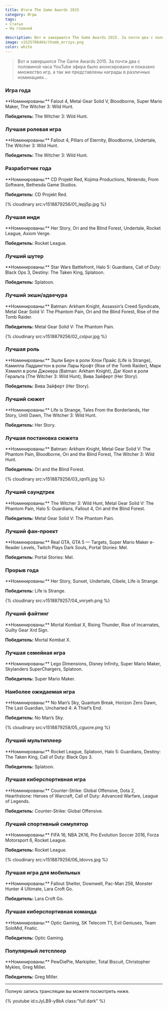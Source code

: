 ```yaml
---
title: Итоги The Game Awards 2015
category: Игры
tags:
- Статья
- На главной

description: Вот и завершился The Game Awards 2015. За почти два с половиной часа YouTube эфира было анонсировано и показано множество игр, а так же представлены награды в различных номинациях…
image: v1525706404/thumb_mrrzyx.png
color: white
---
```


> Вот и завершился The Game Awards 2015. За почти два с половиной часа YouTube эфира было анонсировано и показано множество игр, а так же представлены награды в различных номинациях…

<!-- more -->

### Игра года

<div block markdown="1">
**Номинированы:** Falout 4, Metal Gear Solid V, Bloodborne, Super Mario Maker, The Witcher 3: Wild Hunt.

**Победитель:** The Witcher 3: Wild Hunt.
</div>

### Лучшая ролевая игра

<div block markdown="1">
**Номинированы:** Fallout 4, Pillars of Eternity, Bloodborne, Undertale, The Witcher 3: Wild Hunt.

**Победитель:** The Witcher 3: Wild Hunt.
</div>

### Разработчик года

<div block markdown="1">
**Номинированы:** CD Projekt Red, Kojima Productions, Nintendo, From Software, Bethesda Game Studios.

**Победитель:** CD Projekt Red.
</div>

{% cloudinary src:v1518879256/01_lepj5p.jpg %}

### Лучшая инди

<div block markdown="1">
**Номинированы:** Her Story, Ori and the Blind Forest, Undertale, Rocket League, Axiom Verge.

**Победитель:** Rocket League.
</div>

### Лучший шутер

<div block markdown="1">
**Номинированы:** Star Wars Battlefront, Halo 5: Guardians, Call of Duty: Black Ops 3, Destiny: The Taken King, Splatoon.

**Победитель:** Splatoon.
</div>

### Лучший экшн/адвечура

<div block markdown="1">
**Номинированы:** Batman: Arkham Knight, Assassin’s Creed Syndicate, Metal Gear Solid V: The Phantom Pain, Ori and the Blind Forest, Rise of the Tomb Raider.

**Победитель:** Metal Gear Solid V: The Phantom Pain.
</div>

{% cloudinary src:v1518879256/02_cslpur.jpg %}

### Лучшая роль

<div block markdown="1">
**Номинированы:** Эшли Берч в роли Хлои Прайс (Life is Strange), Камилла Ладдингтон в роли Лары Крофт (Rise of the Tomb Raider), Марк Хэмилл в роли Джокера (Batman: Arkham Knight), Даг Кокл в роли Геральта (The Witcher 3: Wild Hunt), Вива Зайферт (Her Story).

**Победитель:** Вива Зайферт (Her Story).
</div>

### Лучший сюжет

<div block markdown="1">
**Номинированы:** Life is Strange, Tales From the Borderlands, Her Story, Until Dawn, The Witcher 3: Wild Hunt.

**Победитель:** Her Story.
</div>

### Лучшая постановка сюжета

<div block markdown="1">
**Номинированы:** Batman: Arkham Knight, Metal Gear Solid V: The Phantom Pain, Bloodborne, Ori and the Blind Forest, The Witcher 3: Wild Hunt.

**Победитель:** Ori and the Blind Forest.
</div>

{% cloudinary src:v1518879256/03_iqnl1i.jpg %}

### Лучший саундтрек

<div block markdown="1">
**Номинированы:** The Witcher 3: Wild Hunt, Metal Gear Solid V: The Phantom Pain, Halo 5: Guardians, Fallout 4, Ori and the Blind Forest.

**Победитель:** Metal Gear Solid V: The Phantom Pain.
</div>

### Лучший фан-проект

<div block markdown="1">
**Номинированы:** Real GTA, GTA 5 — Targets, Super Mario Maker e-Reader Levels, Twitch Plays Dark Souls, Portal Stories: Mel.

**Победитель:** Portal Stories: Mel.
</div>

### Прорыв года

<div block markdown="1">
**Номинированы:** Her Story, Sunset, Undertale, Cibele, Life is Strange.

**Победитель:** Life is Strange.
</div>

{% cloudinary src:v1518879257/04_vnryeh.png %}

### Лучший файтинг

<div block markdown="1">
**Номинированы:** Mortal Kombat X, Rising Thunder, Rise of Incarnates, Guilty Gear Xrd Sign.

**Победитель:** Mortal Kombat X.
</div>

### Лучшая семейная игра

<div block markdown="1">
**Номинированы:** Lego Dimensions, Disney Infinity, Super Mario Maker, Skylanders SuperChargers, Splatoon.

**Победитель:** Super Mario Maker.
</div>

### Наиболее ожидаемая игра

<div block markdown="1">
**Номинированы:** No Man’s Sky, Quantum Break, Horizon Zero Dawn, The Last Guardian, Uncharted 4: A Thief’s End.

**Победитель:** No Man’s Sky.
</div>

{% cloudinary src:v1518879258/05_cguore.png %}

### Лучший мультиплеер

<div block markdown="1">
**Номинированы:** Rocket League, Splatoon, Halo 5: Guardians, Destiny: The Taken King, Call of Duty: Black Ops 3.

**Победитель:** Splatoon.
</div>

### Лучшая киберспортивная игра

<div block markdown="1">
**Номинированы:** Counter-Strike: Global Offensive, Dota 2, Hearthstone: Heroes of Warcraft, Call of Duty: Advanced Warfare, League of Legends.

**Победитель:** Counter-Strike: Global Offensive.
</div>

### Лучший спортивный симулятор

<div block markdown="1">
**Номинированы:** FIFA 16, NBA 2K16, Pro Evolution Soccer 2016, Forza Motorsport 6, Rocket League.

**Победитель:** Rocket League.
</div>

{% cloudinary src:v1518879256/06_ldovvs.jpg %}

### Лучшая игра для мобильных

<div block markdown="1">
**Номинированы:** Fallout Shelter, Downwell, Pac-Man 256, Monster Hunter 4 Ultimate, Lara Croft Go.

**Победитель:** Lara Croft Go.
</div>

### Лучшая киберспортивная команда

<div block markdown="1">
**Номинированы:** Optic Gaming, SK Telecom T1, Evil Geniuses, Team SoloMid, Fnatic.

**Победитель:** Optic Gaming.
</div>

### Популярный летсплеер

<div block markdown="1">
**Номинированы:** PewDiePie, Markiplier, Total Biscuit, Christopher Mykles, Greg Miller.

**Победитель:** Greg Miller.
</div>

---

Полную запись трансляции вы можете посмотреть ниже.

{% youtube id:cJyLB9-y8bA class:"full dark" %}